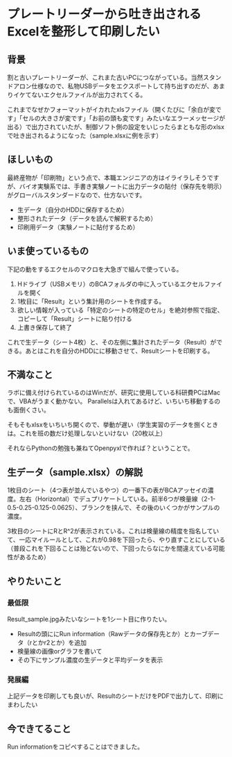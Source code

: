 # プレートリーダーから吐き出されるExcelを整形して印刷したい

## 背景
割と古いプレートリーダーが、これまた古いPCにつながっている。当然スタンドアロン仕様なので、私物USBデータをエクスポートして持ち出すのだが、あまりイケてないエクセルファイルが出力されてくる。

これまでなぜかフォーマットがイカれたxlsファイル（開くたびに「余白が変です」「セルの大きさが変です」「お前の頭も変です」みたいなエラーメッセージが出る）で出力されていたが、制御ソフト側の設定をいじったらまともな形のxlsxで吐き出されるようになった（sample.xlsxに例を示す）

## ほしいもの
最終産物が「印刷物」という点で、本職エンジニアの方はイライラしそうですが、バイオ実験系では、手書き実験ノートに出力データの貼付（保存先を明示）がグローバルスタンダードなので、仕方ないです。
- 生データ（自分のHDDに保存するため）
- 整形されたデータ（データを読んで解釈するため）
- 印刷用データ（実験ノートに貼付するため）

## いま使っているもの
下記の動をするエクセルのマクロを大急ぎで組んで使っている。

1. Hドライブ（USBメモリ）のBCAフォルダの中に入っているエクセルファイルを開く
1. 1枚目に「Result」という集計用のシートを作成する。
1. 欲しい情報が入っている「特定のシートの特定のセル」を絶対参照で指定、コピーして「Result」シートに貼り付ける
1. 上書き保存して終了

これで生データ（シート4枚）と、その左側に集計されたデータ（Result）ができる。あとはこれを自分のHDDにに移動させて、Resultシートを印刷する。

## 不満なこと
ラボに備え付けられているのはWinだが、研究に使用している科研費PCはMacで、VBAがうまく動かない。
Parallelsは入れてあるけど、いちいち移動するのも面倒くさい。

そもそもxlsxをいちいち開くので、挙動が遅い（学生実習のデータを捌くときは。これを班の数だけ処理しないといけない（20枚以上）

それならPythonの勉強も兼ねてOpenpyxlで作れば？ということで。

## 生データ（sample.xlsx）の解説
1枚目のシート（4つ表が並んでいるやつ）の一番下の表がBCAアッセイの濃度。左右（Horizontal）でデュプリケートしている。前半6つが検量線（2-1-0.5-0.25-0.125-0.0625）、ブランクを挟んで、その後のいくつかがサンプルの濃度。

3枚目のシートにRとR^2が表示されている。これは検量線の精度を指名していて、一応マイルールとして、これが0.98を下回ったら、やり直すことにしている（普段これを下回ることは殆どないので、下回ったらなにかを間違えている可能性があるため）

## やりたいこと
### 最低限
Result_sample.jpgみたいなシートを1シート目に作りたい。
- Resultの頭ににRun information（Rawデータの保存先とか）とカーブデータ（rとかr2とか）を追加
- 検量線の画像orグラフを書いて
- その下にサンプル濃度の生データと平均データを表示

### 発展編
上記データを印刷しても良いが、ResultのシートだけをPDFで出力して、印刷にまわしたい

## 今できてること
Run informationをコピペすることはできました。
